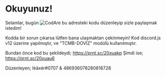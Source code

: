 # Okuyunuz!
Selamlar, bugün ![CodAre](https://codare.fun/kod?id=6LBkGPJedE) bu adresteki kodu düzenleyip sizle paylaşmak istedim!

Kodda bir sorun çıkarsa lütfen bana ulaşmaktan çekinmeyin!
Kod discord.js v12 üzerine yapılmıştır, ve "TCMB-DOVİZ" modülü kullanılmıştır.

Bundan önce kod bu şekildeydi;
https://prnt.sc/20xuakp
Şimdi ise;
https://prnt.sc/20xuau6

Düzenleyen; lèãxér#0707 & 486936078280818728
